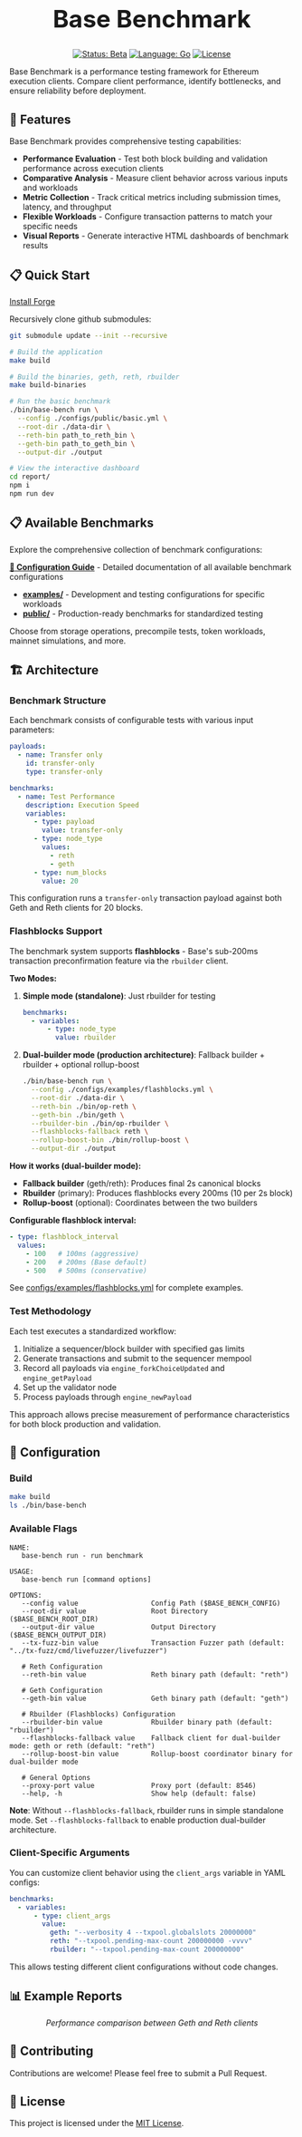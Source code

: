 <div align="center">
  <h1 style="font-size:32pt">Base Benchmark</h1>
  <a href="https://shields.io/"><img src="https://shields.io/badge/status-beta-yellow" alt="Status: Beta"></a>
  <a href="https://go.dev/"><img src="https://shields.io/badge/language-Go-00ADD8" alt="Language: Go"></a>
  <a href="https://github.com/base/benchmark/blob/main/LICENSE"><img src="https://shields.io/github/license/base/benchmark" alt="License"></a>
</div>

Base Benchmark is a performance testing framework for Ethereum execution clients. Compare client performance, identify bottlenecks, and ensure reliability before deployment.

## 🚀 Features

Base Benchmark provides comprehensive testing capabilities:

- **Performance Evaluation** - Test both block building and validation performance across execution clients
- **Comparative Analysis** - Measure client behavior across various inputs and workloads
- **Metric Collection** - Track critical metrics including submission times, latency, and throughput
- **Flexible Workloads** - Configure transaction patterns to match your specific needs
- **Visual Reports** - Generate interactive HTML dashboards of benchmark results

## 📋 Quick Start

[Install Forge](https://book.getfoundry.sh/getting-started/installation)

Recursively clone github submodules:

```bash
git submodule update --init --recursive
```

```bash
# Build the application
make build

# Build the binaries, geth, reth, rbuilder
make build-binaries

# Run the basic benchmark
./bin/base-bench run \
  --config ./configs/public/basic.yml \
  --root-dir ./data-dir \
  --reth-bin path_to_reth_bin \
  --geth-bin path_to_geth_bin \
  --output-dir ./output

# View the interactive dashboard
cd report/
npm i
npm run dev
```

## 📋 Available Benchmarks

Explore the comprehensive collection of benchmark configurations:

**[📁 Configuration Guide](configs/README.md)** - Detailed documentation of all available benchmark configurations

- **[examples/](configs/examples/)** - Development and testing configurations for specific workloads
- **[public/](configs/public/)** - Production-ready benchmarks for standardized testing

Choose from storage operations, precompile tests, token workloads, mainnet simulations, and more.

## 🏗️ Architecture

### Benchmark Structure

Each benchmark consists of configurable tests with various input parameters:

```yaml
payloads:
  - name: Transfer only
    id: transfer-only
    type: transfer-only

benchmarks:
  - name: Test Performance
    description: Execution Speed
    variables:
      - type: payload
        value: transfer-only
      - type: node_type
        values:
          - reth
          - geth
      - type: num_blocks
        value: 20
```

This configuration runs a `transfer-only` transaction payload against both Geth and Reth clients for 20 blocks.

### Flashblocks Support

The benchmark system supports **flashblocks** - Base's sub-200ms transaction preconfirmation feature via the `rbuilder` client.

**Two Modes:**

1. **Simple mode (standalone)**: Just rbuilder for testing
   ```yaml
   benchmarks:
     - variables:
         - type: node_type
           value: rbuilder
   ```

2. **Dual-builder mode (production architecture)**: Fallback builder + rbuilder + optional rollup-boost
   ```bash
   ./bin/base-bench run \
     --config ./configs/examples/flashblocks.yml \
     --root-dir ./data-dir \
     --reth-bin ./bin/op-reth \
     --geth-bin ./bin/geth \
     --rbuilder-bin ./bin/op-rbuilder \
     --flashblocks-fallback reth \
     --rollup-boost-bin ./bin/rollup-boost \
     --output-dir ./output
   ```

**How it works (dual-builder mode):**
- **Fallback builder** (geth/reth): Produces final 2s canonical blocks
- **Rbuilder** (primary): Produces flashblocks every 200ms (10 per 2s block)
- **Rollup-boost** (optional): Coordinates between the two builders

**Configurable flashblock interval:**
```yaml
- type: flashblock_interval
  values:
    - 100   # 100ms (aggressive)
    - 200   # 200ms (Base default)
    - 500   # 500ms (conservative)
```

See [configs/examples/flashblocks.yml](configs/examples/flashblocks.yml) for complete examples.

### Test Methodology

Each test executes a standardized workflow:

1. Initialize a sequencer/block builder with specified gas limits
2. Generate transactions and submit to the sequencer mempool
3. Record all payloads via `engine_forkChoiceUpdated` and `engine_getPayload`
4. Set up the validator node
5. Process payloads through `engine_newPayload`

This approach allows precise measurement of performance characteristics for both block production and validation.

## 🔧 Configuration

### Build

```bash
make build
ls ./bin/base-bench
```

### Available Flags

```
NAME:
   base-bench run - run benchmark

USAGE:
   base-bench run [command options]

OPTIONS:
   --config value                  Config Path ($BASE_BENCH_CONFIG)
   --root-dir value                Root Directory ($BASE_BENCH_ROOT_DIR)
   --output-dir value              Output Directory ($BASE_BENCH_OUTPUT_DIR)
   --tx-fuzz-bin value             Transaction Fuzzer path (default: "../tx-fuzz/cmd/livefuzzer/livefuzzer")

   # Reth Configuration
   --reth-bin value                Reth binary path (default: "reth")

   # Geth Configuration
   --geth-bin value                Geth binary path (default: "geth")

   # Rbuilder (Flashblocks) Configuration
   --rbuilder-bin value            Rbuilder binary path (default: "rbuilder")
   --flashblocks-fallback value    Fallback client for dual-builder mode: geth or reth (default: "reth")
   --rollup-boost-bin value        Rollup-boost coordinator binary for dual-builder mode

   # General Options
   --proxy-port value              Proxy port (default: 8546)
   --help, -h                      Show help (default: false)
```

**Note**: Without `--flashblocks-fallback`, rbuilder runs in simple standalone mode. Set `--flashblocks-fallback` to enable production dual-builder architecture.

### Client-Specific Arguments

You can customize client behavior using the `client_args` variable in YAML configs:

```yaml
benchmarks:
  - variables:
      - type: client_args
        value:
          geth: "--verbosity 4 --txpool.globalslots 20000000"
          reth: "--txpool.pending-max-count 200000000 -vvvv"
          rbuilder: "--txpool.pending-max-count 200000000"
```

This allows testing different client configurations without code changes.

## 📊 Example Reports

<div align="center">
  <p><i>Performance comparison between Geth and Reth clients</i></p>
</div>

## 🤝 Contributing

Contributions are welcome! Please feel free to submit a Pull Request.

## 📜 License

This project is licensed under the [MIT License](LICENSE).
